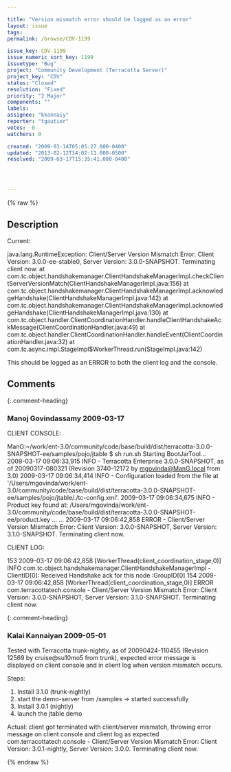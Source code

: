 ```yaml
---

title: "Version mismatch error should be logged as an error"
layout: issue
tags: 
permalink: /browse/CDV-1199

issue_key: CDV-1199
issue_numeric_sort_key: 1199
issuetype: "Bug"
project: "Community Development (Terracotta Server)"
project_key: "CDV"
status: "Closed"
resolution: "Fixed"
priority: "2 Major"
components: ""
labels: 
assignee: "kkannaiy"
reporter: "tgautier"
votes:  0
watchers: 0

created: "2009-03-14T05:05:27.000-0400"
updated: "2013-02-12T14:02:11.000-0500"
resolved: "2009-03-17T15:35:41.000-0400"




---
```


{% raw %}

## Description

<div markdown="1" class="description">

Current:

java.lang.RuntimeException: Client/Server Version Mismatch Error: Client Version: 3.0.0-ee-stable0, Server Version: 3.0.0-SNAPSHOT.  Terminating client now.
	at com.tc.object.handshakemanager.ClientHandshakeManagerImpl.checkClientServerVersionMatch(ClientHandshakeManagerImpl.java:156)
	at com.tc.object.handshakemanager.ClientHandshakeManagerImpl.acknowledgeHandshake(ClientHandshakeManagerImpl.java:142)
	at com.tc.object.handshakemanager.ClientHandshakeManagerImpl.acknowledgeHandshake(ClientHandshakeManagerImpl.java:130)
	at com.tc.object.handler.ClientCoordinationHandler.handleClientHandshakeAckMessage(ClientCoordinationHandler.java:49)
	at com.tc.object.handler.ClientCoordinationHandler.handleEvent(ClientCoordinationHandler.java:32)
	at com.tc.async.impl.StageImpl$WorkerThread.run(StageImpl.java:142)

This should be logged as an ERROR to both the client log and the console.

</div>

## Comments


{:.comment-heading}
### **Manoj Govindassamy** <span class="date">2009-03-17</span>

<div markdown="1" class="comment">

CLIENT CONSOLE:

ManG:~/work/ent-3.0/community/code/base/build/dist/terracotta-3.0.0-SNAPSHOT-ee/samples/pojo/jtable $ sh run.sh Starting BootJarTool...
2009-03-17 09:06:33,915 INFO - Terracotta Enterprise 3.0.0-SNAPSHOT, as of 20090317-080321 (Revision 3740-12172 by mgovinda@ManG.local from 3.0)
2009-03-17 09:06:34,414 INFO - Configuration loaded from the file at '/Users/mgovinda/work/ent-3.0/community/code/base/build/dist/terracotta-3.0.0-SNAPSHOT-ee/samples/pojo/jtable/./tc-config.xml'.
2009-03-17 09:06:34,675 INFO - Product key found at: /Users/mgovinda/work/ent-3.0/community/code/base/build/dist/terracotta-3.0.0-SNAPSHOT-ee/product.key
...
...
2009-03-17 09:06:42,858 ERROR - Client/Server Version Mismatch Error: Client Version: 3.0.0-SNAPSHOT, Server Version: 3.1.0-SNAPSHOT.  Terminating client now.


CLIENT LOG:

153 2009-03-17 09:06:42,858 [WorkerThread(client\_coordination\_stage,0)] INFO com.tc.object.handshakemanager.ClientHandshakeManagerImpl - ClientID[0]: Received Handshake ack for this node :GroupID[0]    154 2009-03-17 09:06:42,858 [WorkerThread(client\_coordination\_stage,0)] ERROR com.terracottatech.console - Client/Server Version Mismatch Error: Client Version: 3.0.0-SNAPSHOT, Server Version: 3.1.0-SNAPSHOT.  Terminating client now.

</div>


{:.comment-heading}
### **Kalai Kannaiyan** <span class="date">2009-05-01</span>

<div markdown="1" class="comment">

Tested with Terracotta trunk-nightly, as of 20090424-110455 (Revision 12569 by cruise@su10mo5 from trunk), expected error message is displayed on client console and in client log when version mismatch occurs.

Steps:
1. Install 3.1.0 (trunk-nightly)
2. start the demo-server from /samples -> started successfully 
3. Install 3.0.1 (nightly)
4. launch the jtable demo 

Actual:
client got terminated with client/server mismatch, throwing error message on client console and client log as expected
com.terracottatech.console - Client/Server Version Mismatch Error: Client Version: 3.0.1-nightly, Server Version: 3.0.0.  Terminating client now.





</div>



{% endraw %}
